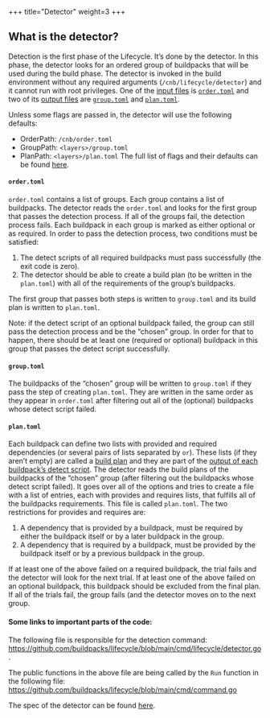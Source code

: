 +++
title="Detector"
weight=3
+++

## What is the detector?

Detection is the first phase of the Lifecycle. It’s done by the detector.
In this phase, the detector looks for an ordered group of buildpacks that will be used during the build phase.
The detector is invoked in the build environment without any required arguments (`/cnb/lifecycle/detector`) and it cannot run with root privileges.
One of the [input files][inputs] is [`order.toml`][order] and two of its [output files][outputs] are [`group.toml`][group] and [`plan.toml`][plan].

Unless some flags are passed in, the detector will use the following defaults:
* OrderPath: `/cnb/order.toml`
* GroupPath: `<layers>/group.toml`
* PlanPath: `<layers>/plan.toml`
The full list of flags and their defaults can be found [here][detector].

#### `order.toml`
`order.toml` contains a list of groups. Each group contains a list of buildpacks.
The detector reads the `order.toml` and looks for the first group that passes the detection process.
If all of the groups fail, the detection process fails.
Each buildpack in each group is marked as either optional or as required.
In order to pass the detection process, two conditions must be satisfied:
1. The detect scripts of all required buildpacks must pass successfully (the exit code is zero).
1. The detector should be able to create a build plan (to be written in the `plan.toml`) with all of the requirements of the group’s buildpacks.

The first group that passes both steps is written to `group.toml` and its build plan is written to `plan.toml`.

Note: if the detect script of an optional buildpack failed, the group can still pass the detection process and be the “chosen”  group. In order for that to happen, there should be at least one (required or optional) buildpack in this group that passes the detect script successfully.

#### `group.toml`
The buildpacks of the “chosen” group will be written to `group.toml` if they pass the step of creating `plan.toml`. They are written in the same order as they appear in `order.toml` after filtering out all of the (optional) buildpacks whose detect script failed.

#### `plan.toml`
Each buildpack can define two lists with provided and required dependencies (or several pairs of lists separated by `or`). These lists (if they aren’t empty) are called a [build plan][buildPlan] and they are part of the [output of each buildpack’s detect script][detectScriptOutput].
The detector reads the build plans of the buildpacks of the “chosen” group (after filtering out the buildpacks whose detect script failed). It goes over all of the options and tries to create a file with a list of entries, each with provides and requires lists, that fulfills all of the buildpacks requirements. This file is called `plan.toml`.
The two restrictions for provides and requires are:
1. A dependency that is provided by a buildpack, must be required by either the buildpack itself or by a later buildpack in the group.
1. A dependency that is required by a buildpack, must be provided by the buildpack itself or by a previous buildpack in the group.

If at least one of the above failed on a required buildpack, the trial fails and the detector will look for the next trial. If at least one of the above failed on an optional buildpack, this buildpack should be excluded from the final plan. If all of the trials fail, the group fails (and the detector moves on to the next group.

#### Some links to important parts of the code:
The following file is responsible for the detection command: https://github.com/buildpacks/lifecycle/blob/main/cmd/lifecycle/detector.go. 

The public functions in the above file are being called by the `Run` function in the following file: https://github.com/buildpacks/lifecycle/blob/main/cmd/command.go

The spec of the detector can be found [here][spec].

[inputs]: https://github.com/buildpacks/spec/blob/main/platform.md#inputs
[outputs]: https://github.com/buildpacks/spec/blob/main/platform.md#outputs
[detector]: https://github.com/buildpacks/spec/blob/main/platform.md#detector
[buildPlan]: https://github.com/buildpacks/spec/blob/main/buildpack.md#build-plan-toml
[detectScriptOutput]: https://github.com/buildpacks/spec/blob/main/buildpack.md#detection
[spec]: https://github.com/buildpacks/spec/blob/main/buildpack.md#phase-1-detection
[order]: https://github.com/buildpacks/spec/blob/main/platform.md#ordertoml-toml
[group]: https://github.com/buildpacks/spec/blob/main/platform.md#grouptoml-toml
[plan]: https://github.com/buildpacks/spec/blob/main/platform.md#plantoml-toml
